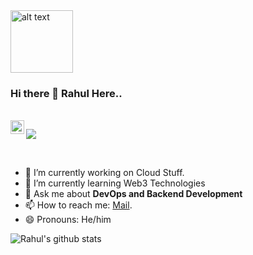 <img src="https://github.com/rahul799/rahul799/blob/master/Hi.gif" alt="alt text" width="100" height="100" />

### Hi there 👋 Rahul Here..

<br/>
<a href="https://twitter.com/rahul_79911">
  <img align="left" alt="Rahul Agrawal | Twitter" width="22px" src="https://cdn.jsdelivr.net/npm/simple-icons@v3/icons/twitter.svg" />
</a>


![](https://visitor-badge.glitch.me/badge?page_id=rahul799.rahul799)

<br />

- 🔭 I’m currently working on Cloud Stuff.
- 🌱 I’m currently learning Web3 Technologies
- 💬 Ask me about **DevOps and Backend Development**
- 📫 How to reach me: [Mail](mailto:rahulagrawal799110@gmail.com).
- 😄 Pronouns: He/him

![Rahul's github stats](https://github-readme-stats.vercel.app/api?username=rahul799&show_icons=true&hide_border=true)

